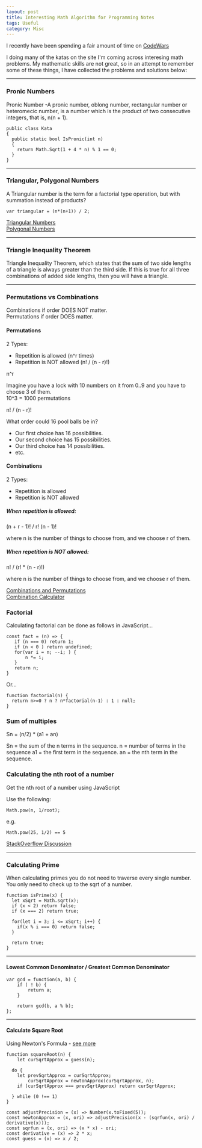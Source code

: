 ```yaml
---
layout: post
title: Interesting Math Algorithm for Programming Notes
tags: Useful
category: Misc
---
```


I recently have been spending a fair amount of time on [CodeWars](http://www.CodeWars.com)  

I doing many of the katas on the site I'm coming across interesing math problems. My mathematic skills are not great, so in an attempt to remember some of these things, I have collected the problems and solutions below:  

-------------------------------------------------------------------------------------------------

### Pronic Numbers ###

Pronic Number -A pronic number, oblong number, rectangular number or heteromecic number, is a number which is the product of two consecutive integers, that is, n(n + 1).

~~~
public class Kata
{
  public static bool IsPronic(int n)
  {
    return Math.Sqrt(1 + 4 * n) % 1 == 0;
  }
}
~~~

-------------------------------------------------------------------------------------------------

### Triangular, Polygonal Numbers ###

A Triangular number is the term for a factorial type operation, but with summation instead of products?

~~~
var triangular = (n*(n+1)) / 2;
~~~

[Triangular Numbers](https://en.wikipedia.org/wiki/Triangular_number)  
[Polygonal Numbers](https://en.wikipedia.org/wiki/Polygonal_number)  

-------------------------------------------------------------------------------------------------

### Triangle Inequality Theorem ###

Triangle Inequality Theorem, which states that the sum of two side lengths of a triangle is always greater than the third side. If this is true for all three combinations of added side lengths, then you will have a triangle.

-------------------------------------------------------------------------------------------------

### Permutations vs Combinations ###

Combinations if order DOES NOT matter.  
Permutations if order DOES matter.  

#### Permutations ####

2 Types:  
- Repetition is allowed (n^r times)    
- Repetition is NOT allowed (n! / (n - r)!)   

n^r  

Imagine you have a lock with 10 numbers on it from 0..9 and you have to choose 3 of them.  
10^3 = 1000 permutations  

n! / (n - r)!   

What order could 16 pool balls be in?  
- Our first choice has 16 possibilities.  
- Our second choice has 15 possibilities.  
- Our third choice has 14 possibilities.  
- etc.  

#### Combinations ####

2 Types:  
- Repetition is allowed  
- Repetition is NOT allowed  

##### When repetition is allowed: #####

(n + r - 1)! / r! (n - 1)! 

where n is the number of things to choose from, and we choose r of them.

##### When repetition is NOT allowed: #####

n! / (r! * (n - r)!)

where n is the number of things to choose from, and we choose r of them.

[Combinations and Permutations](https://www.mathsisfun.com/combinatorics/combinations-permutations.html)  
[Combination Calculator](https://www.mathsisfun.com/combinatorics/combinations-permutations-calculator.html)  

### Factorial ###

Calculating factorial can be done as follows in JavaScript...

~~~
const fact = (n) => {
   if (n === 0) return 1;
   if (n < 0 ) return undefined;
   for(var i = n; --i; ) {
       n *= i;
   }
   return n;
}
~~~

Or...

~~~
function factorial(n) {
  return n>=0 ? n ? n*factorial(n-1) : 1 : null;
}
~~~

### Sum of multiples ###

Sn = (n/2) * (a1 + an) 

Sn = the sum of the n terms in the sequence.
n = number of terms in the sequence
a1 = the first term in the sequence.
an = the nth term in the sequence. 

### Calculating the nth root of a number  ###

Get the nth root of a number using JavaScript  

Use the following: 

~~~
Math.pow(n, 1/root);
~~~

e.g.

~~~
Math.pow(25, 1/2) == 5
~~~

[StackOverflow Discussion](http://stackoverflow.com/questions/7308627/javascript-calculate-the-nth-root-of-a-number)  

-------------------------------------------------------------------------------------------------

### Calculating Prime ###

When calculating primes you do not need to traverse every single number. You only need to check up to the sqrt of a number.

~~~
function isPrime(x) {
  let xSqrt = Math.sqrt(x);
  if (x < 2) return false;
  if (x === 2) return true;

  for(let i = 3; i <= xSqrt; i++) {
    if(x % i === 0) return false;
  }

  return true;
}
~~~

-------------------------------------------------------------------------------------------------

#### Lowest Common Denominator / Greatest Common Denominator ####

~~~
var gcd = function(a, b) {
    if ( ! b) {
        return a;
    }
 
    return gcd(b, a % b);
};
~~~

------------------------------------------------------------------------------------------------

#### Calculate Square Root ####

Using Newton's Formula - [see more](https://en.wikipedia.org/wiki/Newton%27s_method#Square_root_of_a_number)  

~~~
function squareRoot(n) {
	let curSqrtApprox = guess(n);
  
  do {
    let prevSqrtApprox = curSqrtApprox;
		curSqrtApprox = newtonApprox(curSqrtApprox, n);  	
    if (curSqrtApprox === prevSqrtApprox) return curSqrtApprox;
    
  } while (0 !== 1)
}

const adjustPrecision = (x) => Number(x.toFixed(5));
const newtonApprox = (x, ori) => adjustPrecision(x - (sqrfun(x, ori) / derivative(x)));
const sqrfun = (x, ori) => (x * x) - ori;
const derivative = (x) => 2 * x;
const guess = (x) => x / 2;
~~~

